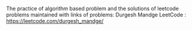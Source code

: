 The practice of algorithm based problem and the solutions of leetcode problems maintained with links of problems:
Durgesh Mandge LeetCode : https://leetcode.com/durgesh_mandge/
